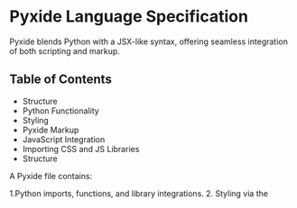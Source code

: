 # Pyxide Language Specification

Pyxide blends Python with a JSX-like syntax, offering seamless integration of both scripting and markup.

## Table of Contents
- Structure
- Python Functionality
- Styling
- Pyxide Markup
- JavaScript Integration
- Importing CSS and JS Libraries
- Structure

A Pyxide file contains:

1.Python imports, functions, and library integrations.
2. Styling via the <style> block or CSS imports.
3. Pyxide markup inside the <pyxide> block.
4. (Optional) JavaScript in the <script> block or JS library imports.

### Python Functionality

Declare Python functions and import modules as in regular Python.

```

from .parent import parent
from .store import store

def mocked_request():
  return "fetched on the server"

async def handle_on_click(e):
  # async code here

```

### Styling

Define styles with the <style> block, or import them from external files.

```
<style>
  body {
    background-color: red;
  }
</style>

```

### CSS Imports:
```
import 'path/to/style.css'
```

### Components:

```
<store>
  <parent hello='world'>
    ...
  </parent>
</store>
```
### Event Handling and Looping

```
<span onclick={handle_on_click}>
    {[ mocked_request() for i in range(4)]}
</span>
```

JavaScript Integration
Include custom JS in the <script> section.

```
<script>
// custom JS here
</script>
```

### Importing CSS and JS Libraries

Pyxide supports the importing of external CSS stylesheets and JS libraries directly from the Python code.

More documentation coming soon.


